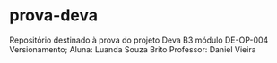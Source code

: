 # prova-deva
Repositório destinado à prova do projeto Deva B3 módulo DE-OP-004 Versionamento;  Aluna: Luanda Souza Brito Professor: Daniel Vieira

